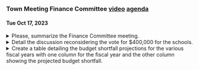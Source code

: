 ### Town Meeting Finance Committee  [video](https://www.youtube.com/watch?v=P4MxtYvdmuE) [agenda](https://www.arlingtonma.gov/home/showpublisheddocument/67112/638328021473500000)
#### Tue Oct 17, 2023

<details><summary>Please, summarize the Finance Committee meeting.</summary>

> The Finance Committee meeting discussed the town's financial situation and the impact of a potential override. The committee clarified that the $400,000 appropriation for the schools would not be appropriated due to the language on the ballot and would be considered in a future town meeting. The committee also discussed the town's strong financial position, with a record free cash number of over $1 million. The committee also discussed the town's budget projections for the next few years, with a potential $17 million deficit in FY27 if the override does not pass. The committee also discussed the process for funding the schools, with the select board making commitments for certain programs as part of the override. The meeting ended with the committee voting to reconsider and take no action on Article 2.
</details><details><summary>Detail the discussion reconsidering the vote for $400,000 for the schools.</summary>

> The discussion revolved around the reconsideration of a vote for a $400,000 appropriation for the schools. The original vote was for the fiscal year 2025, but the language on the ballot indicated that it would not take effect until fiscal year 2025. The select board had made a series of commitments to fund certain programs as part of the override, which were baked into the budget projections. However, due to the language on the ballot, the $400,000 appropriation for the schools would not be raised until fiscal year 2025. The select board approved the additional funding, but it was clarified that the school committee usually develops the budget. The select board sponsors a ballot question like this. The group decided to push for a "no action" on this ballot, with the understanding that the override money the schools were anticipating would be funded via some other avenue at the spring town meeting.
</details><details><summary>Create a table detailing the budget shortfall projections for the various fiscal years with one column for the fiscal year and the other column showing the projected budget shortfall.</summary>

> | Fiscal Year | Projected Budget Shortfall |
|-------------|----------------------------|
| FY 2024     | $0 (No shortfall)          |
| FY 2025     | $0 (No shortfall if override passes) |
| FY 2026     | $0 (No shortfall if override passes) |
| FY 2027     | $15 million (if override passes) |
| FY 2027     | $17 million (if override does not pass) |
</details>